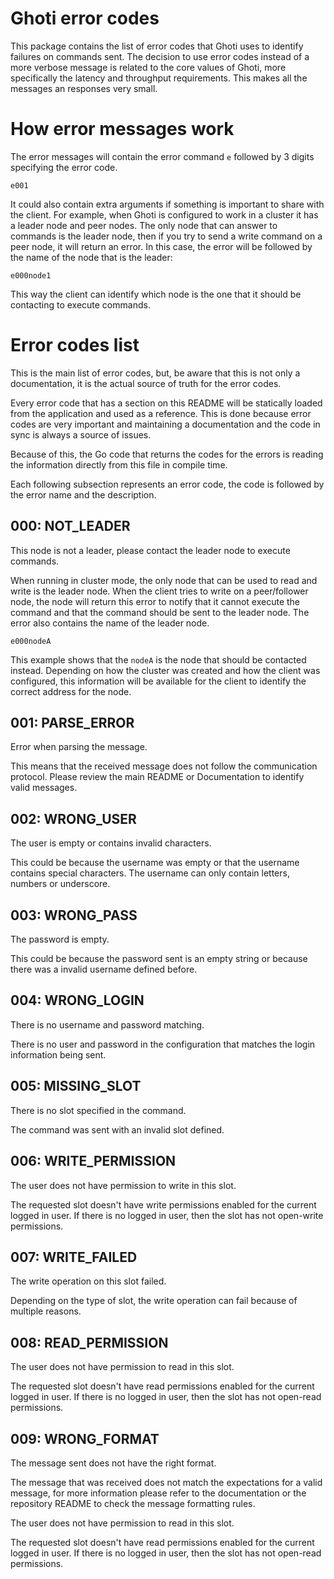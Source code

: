 # Ghoti error codes

This package contains the list of error codes that Ghoti uses to identify failures on commands sent.
The decision to use error codes instead of a more verbose message is related to the core values of Ghoti, more specifically the latency and throughput requirements. This makes all the messages an responses very small.

# How error messages work

The error messages will contain the error command `e` followed by 3 digits specifying the error code.

```
e001
```

It could also contain extra arguments if something is important to share with the client. 
For example, when Ghoti is configured to work in a cluster it has a leader node and peer nodes. The only node that can answer to commands is the leader node, then if you try to send a write command on a peer node, it will return an error.
In this case, the error will be followed by the name of the node that is the leader:

```
e000node1
```

This way the client can identify which node is the one that it should be contacting to execute commands.

# Error codes list

This is the main list of error codes, but, be aware that this is not only a documentation, it is the actual source of truth for the error codes.

Every error code that has a section on this README will be statically loaded from the application and used as a reference.
This is done because error codes are very important and maintaining a documentation and the code in sync is always a source of issues.

Because of this, the Go code that returns the codes for the errors is reading the information directly from this file in compile time.

Each following subsection represents an error code, the code is followed by the error name and the description.

## 000: NOT_LEADER

This node is not a leader, please contact the leader node to execute commands.

When running in cluster mode, the only node that can be used to read and write is the leader node.
When the client tries to write on a peer/follower node, the node will return this error to notify that it cannot execute the command and that the command should be sent to the leader node.
The error also contains the name of the leader node.

```
e000nodeA
```

This example shows that the `nodeA` is the node that should be contacted instead. Depending on how the cluster was created and how the client was configured, this information will be available for the client to identify the correct address for the node.

## 001: PARSE_ERROR

Error when parsing the message.

This means that the received message does not follow the communication protocol. Please review the main README or Documentation to identify valid messages.

## 002: WRONG_USER

The user is empty or contains invalid characters.

This could be because the username was empty or that the username contains special characters. The username can only contain letters, numbers or underscore.

## 003: WRONG_PASS

The password is empty.

This could be because the password sent is an empty string or because there was a invalid username defined before.

## 004: WRONG_LOGIN

There is no username and password matching.

There is no user and password in the configuration that matches the login information being sent.

## 005: MISSING_SLOT

There is no slot specified in the command.

The command was sent with an invalid slot defined.

## 006: WRITE_PERMISSION

The user does not have permission to write in this slot.

The requested slot doesn't have write permissions enabled for the current logged in user. If there is no logged in user, then the slot has not open-write permissions.

## 007: WRITE_FAILED

The write operation on this slot failed.

Depending on the type of slot, the write operation can fail because of multiple reasons.

## 008: READ_PERMISSION

The user does not have permission to read in this slot.

The requested slot doesn't have read permissions enabled for the current logged in user. If there is no logged in user, then the slot has not open-read permissions.

## 009: WRONG_FORMAT

The message sent does not have the right format.

The message that was received does not match the expectations for a valid message, for more information please refer to the documentation or the repository README to check the message formatting rules.

The user does not have permission to read in this slot.

The requested slot doesn't have read permissions enabled for the current logged in user. If there is no logged in user, then the slot has not open-read permissions.
